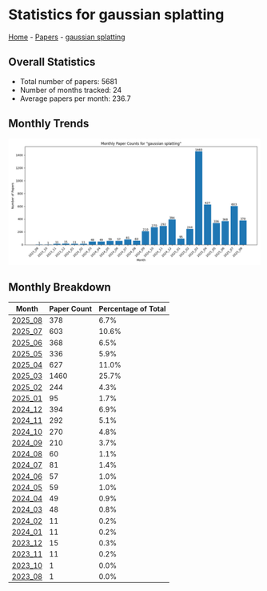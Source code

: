 # Statistics for gaussian splatting

[Home](https://arxcompass.github.io) - [Papers](https://arxcompass.github.io/papers) - [gaussian splatting](https://arxcompass.github.io/papers/gaussian_splatting)

## Overall Statistics

- Total number of papers: 5681
- Number of months tracked: 24
- Average papers per month: 236.7

## Monthly Trends

![Monthly Paper Counts](monthly_stats.png)

## Monthly Breakdown

| Month | Paper Count | Percentage of Total |
| --- | --- | --- |
| [2025_08](./2025_08/papers_1.md) | 378 | 6.7% |
| [2025_07](./2025_07/papers_1.md) | 603 | 10.6% |
| [2025_06](./2025_06/papers_1.md) | 368 | 6.5% |
| [2025_05](./2025_05/papers_1.md) | 336 | 5.9% |
| [2025_04](./2025_04/papers_1.md) | 627 | 11.0% |
| [2025_03](./2025_03/papers_1.md) | 1460 | 25.7% |
| [2025_02](./2025_02/papers_1.md) | 244 | 4.3% |
| [2025_01](./2025_01/papers_1.md) | 95 | 1.7% |
| [2024_12](./2024_12/papers_1.md) | 394 | 6.9% |
| [2024_11](./2024_11/papers_1.md) | 292 | 5.1% |
| [2024_10](./2024_10/papers_1.md) | 270 | 4.8% |
| [2024_09](./2024_09/papers_1.md) | 210 | 3.7% |
| [2024_08](./2024_08/papers_1.md) | 60 | 1.1% |
| [2024_07](./2024_07/papers_1.md) | 81 | 1.4% |
| [2024_06](./2024_06/papers_1.md) | 57 | 1.0% |
| [2024_05](./2024_05/papers_1.md) | 59 | 1.0% |
| [2024_04](./2024_04/papers_1.md) | 49 | 0.9% |
| [2024_03](./2024_03/papers_1.md) | 48 | 0.8% |
| [2024_02](./2024_02/papers_1.md) | 11 | 0.2% |
| [2024_01](./2024_01/papers_1.md) | 11 | 0.2% |
| [2023_12](./2023_12/papers_1.md) | 15 | 0.3% |
| [2023_11](./2023_11/papers_1.md) | 11 | 0.2% |
| [2023_10](./2023_10/papers_1.md) | 1 | 0.0% |
| [2023_08](./2023_08/papers_1.md) | 1 | 0.0% |

